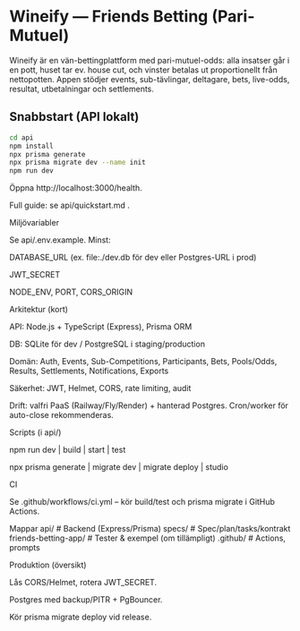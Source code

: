 # Wineify — Friends Betting (Pari-Mutuel)

Wineify är en vän-bettingplattform med pari-mutuel-odds: alla insatser går i en pott, huset tar ev. house cut, och vinster betalas ut proportionellt från nettopotten. Appen stödjer events, sub-tävlingar, deltagare, bets, live-odds, resultat, utbetalningar och settlements.

## Snabbstart (API lokalt)
```bash
cd api
npm install
npx prisma generate
npx prisma migrate dev --name init
npm run dev

```


Öppna http://localhost:3000/health.

Full guide: se api/quickstart.md
.

Miljövariabler

Se api/.env.example. Minst:

DATABASE_URL (ex. file:./dev.db för dev eller Postgres-URL i prod)

JWT_SECRET

NODE_ENV, PORT, CORS_ORIGIN

Arkitektur (kort)

API: Node.js + TypeScript (Express), Prisma ORM

DB: SQLite för dev / PostgreSQL i staging/production

Domän: Auth, Events, Sub-Competitions, Participants, Bets, Pools/Odds, Results, Settlements, Notifications, Exports

Säkerhet: JWT, Helmet, CORS, rate limiting, audit

Drift: valfri PaaS (Railway/Fly/Render) + hanterad Postgres. Cron/worker för auto-close rekommenderas.

Scripts (i api/)

npm run dev | build | start | test

npx prisma generate | migrate dev | migrate deploy | studio

CI

Se .github/workflows/ci.yml
 – kör build/test och prisma migrate i GitHub Actions.

Mappar
api/                 # Backend (Express/Prisma)
specs/               # Spec/plan/tasks/kontrakt
friends-betting-app/ # Tester & exempel (om tillämpligt)
.github/             # Actions, prompts

Produktion (översikt)

Lås CORS/Helmet, rotera JWT_SECRET.

Postgres med backup/PITR + PgBouncer.

Kör prisma migrate deploy vid release.
